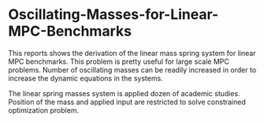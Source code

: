 # Oscillating-Masses-for-Linear-MPC-Benchmarks

This reports shows the derivation of the linear mass spring system for linear MPC benchmarks. This problem is pretty useful for large scale MPC problems. Number of oscillating masses can be readily increased in order to increase the dynamic equations in the systems. 

The linear spring masses system is applied dozen of academic studies. Position of the mass and applied input are restricted to solve constrained optimization problem. 
